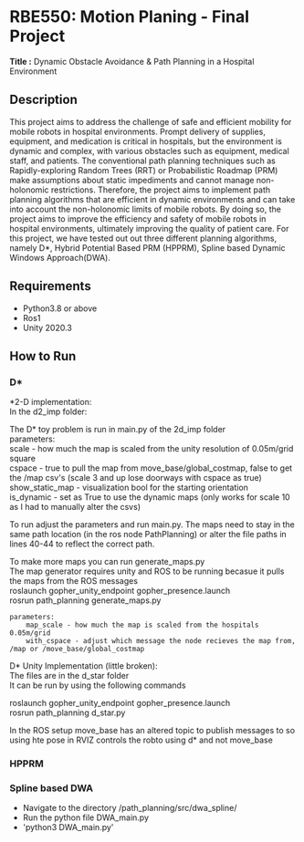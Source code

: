 # RBE550: Motion Planing - Final Project
**Title :** Dynamic Obstacle Avoidance & Path Planning in a Hospital Environment

## Description
This project aims to address the challenge of safe and efficient mobility for mobile robots in hospital environments. Prompt delivery of supplies, equipment, and medication is critical in hospitals, but the environment is dynamic and complex, with various obstacles such as equipment, medical staff, and patients. The conventional path planning techniques such as Rapidly-exploring Random Trees (RRT) or Probabilistic Roadmap (PRM) make assumptions about static impediments and cannot manage non-holonomic restrictions. Therefore, the project aims to implement path planning algorithms that are efficient in dynamic environments and can take into account the non-holonomic limits of mobile robots. By doing so, the project aims to improve the efficiency and safety of mobile robots in hospital environments, ultimately improving the quality of patient care.
For this project, we have tested out out three different planning algorithms, namely D*, Hybrid Potential Based PRM (HPPRM), Spline based Dynamic Windows Approach(DWA).

## Requirements
* Python3.8 or above
* Ros1
* Unity 2020.3

## How to Run
### D*
*2-D implementation:  
 In the d2_imp folder:  
  
The D* toy problem is run in main.py of the 2d_imp folder   
	parameters:  
		scale - how much the map is scaled from the unity resolution of 0.05m/grid square  
		cspace - true to pull the map from move_base/global_costmap, false to get the /map csv's (scale 3 and up lose doorways with cspace as true)  
		show_static_map - visualization bool for the starting orientation  
		is_dynamic - set as True to use the dynamic maps (only works for scale 10 as I had to manually alter the csvs)  
  
To run adjust the parameters and run main.py. The maps need to stay in the same path location (in the ros node PathPlanning) or alter the file paths in lines 40-44 to reflect the correct path.   
  
To make more maps you can run generate_maps.py  
The map generator requires unity and ROS to be running becasue it pulls the maps from the ROS messages  
roslaunch gopher_unity_endpoint gopher_presence.launch  
rosrun path_planning generate_maps.py  
  
	parameters:  
		map_scale - how much the map is scaled from the hospitals 0.05m/grid  
		with_cspace - adjust which message the node recieves the map from, /map or /move_base/global_costmap  
			  
D* Unity Implementation (little broken):  
The files are in the d_star folder  
It can be run by using the following commands  
  
roslaunch gopher_unity_endpoint gopher_presence.launch  
rosrun path_planning d_star.py  
  
In the ROS setup move_base has an altered topic to publish messages to so using hte pose in RVIZ controls the robto using d* and not move_base   
  
  
### HPPRM


### Spline based DWA

 * Navigate to the directory /path_planning/src/dwa_spline/
 * Run the python file DWA_main.py
 * 'python3 DWA_main.py'


